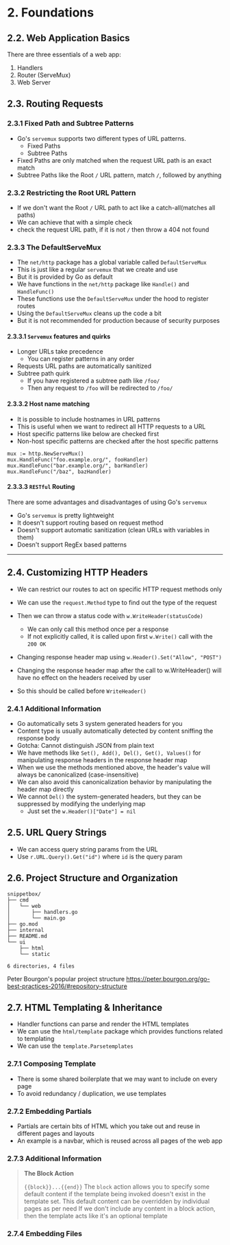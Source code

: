# 2. Foundations

## 2.2. Web Application Basics

There are three essentials of a web app:
1. Handlers
2. Router (ServeMux)
3. Web Server

## 2.3. Routing Requests

### 2.3.1 Fixed Path and Subtree Patterns
- Go's `servemux` supports two different types of URL patterns.
  - Fixed Paths
  - Subtree Paths
- Fixed Paths are only matched when the request URL path is an exact match
- Subtree Paths like the Root `/` URL pattern, match `/`, followed by anything

### 2.3.2 Restricting the Root URL Pattern
- If we don't want the Root `/` URL path to act like a catch-all(matches all paths)
- We can achieve that with a simple check
- check the request URL path, if it is not `/` then throw a 404 not found

### 2.3.3 The DefaultServeMux
- The `net/http` package has a global variable called `DefaultServeMux`
- This is just like a regular `servemux` that we create and use
- But it is provided by Go as default
- We have functions in the `net/http` package like `Handle()` and `HandleFunc()`
- These functions use the `DefaultServeMux` under the hood to register routes
- Using the `DefaultServeMux` cleans up the code a bit
- But it is not recommended for production because of security purposes

#### 2.3.3.1 `Servemux` features and quirks
- Longer URLs take precedence
  - You can register patterns in any order
- Requests URL paths are automatically sanitized
- Subtree path quirk
  - If you have registered a subtree path like `/foo/`
  - Then any request to `/foo` will be redirected to `/foo/`
#### 2.3.3.2 Host name matching
- It is possible to include hostnames in URL patterns
- This is useful when we want to redirect all HTTP requests to a URL
- Host specific patterns like below are checked first
- Non-host specific patterns are checked after the host specific patterns
```
mux := http.NewServeMux()
mux.HandleFunc("foo.example.org/", fooHandler)
mux.HandleFunc("bar.example.org/", barHandler)
mux.HandleFunc("/baz", bazHandler)
```

#### 2.3.3.3 `RESTful` Routing
There are some advantages and disadvantages of using Go's `servemux`

- Go's `servemux` is pretty lightweight
- It doesn't support routing based on request method
- Doesn't support automatic sanitization (clean URLs with variables in them)
- Doesn't support RegEx based patterns
---

## 2.4. Customizing HTTP Headers

- We can restrict our routes to act on specific HTTP request methods only
- We can use the `request.Method` type to find out the type of the request
- Then we can throw a status code with `w.WriteHeader(statusCode)`
  - We can only call this method once per a response
  - If not explicitly called, it is called upon first `w.Write()` call with the `200 OK`

- Changing response header map using `w.Header().Set("Allow", "POST")`
- Changing the response header map after the call to w.WriteHeader() will have no effect on the headers received by user
- So this should be called before `WriteHeader()`

### 2.4.1 Additional Information
- Go automatically sets 3 system generated headers for you
- Content type is usually automatically detected by content sniffing the response body
- Gotcha: Cannot distinguish JSON from plain text
- We have methods like `Set(), Add(), Del(), Get(), Values()` for manipulating response headers in the response header map
- When we use the methods mentioned above, the header's value will always be canonicalized (case-insensitive)
- We can also avoid this canonicalization behavior by manipulating the header map directly
- We cannot `Del()` the system-generated headers, but they can be suppressed by modifying the underlying map
  - Just set the `w.Header()["Date"] = nil`

## 2.5. URL Query Strings
- We can access query string params from the URL
- Use `r.URL.Query().Get("id")` where `id` is the query param

## 2.6. Project Structure and Organization
```
snippetbox/
├── cmd
│   └── web
│       ├── handlers.go
│       └── main.go
├── go.mod
├── internal
├── README.md
└── ui
    ├── html
    └── static

6 directories, 4 files
```

Peter Bourgon's popular project structure https://peter.bourgon.org/go-best-practices-2016/#repository-structure

## 2.7. HTML Templating & Inheritance
- Handler functions can parse and render the HTML templates
- We can use the `html/template` package which provides functions related to templating
- We can use the `template.Parsetemplates`

### 2.7.1 Composing Template
- There is some shared boilerplate that we may want to include on every page
- To avoid redundancy / duplication, we use templates

### 2.7.2 Embedding Partials
- Partials are certain bits of HTML which you take out and reuse in different pages and layouts
- An example is a navbar, which is reused across all pages of the web app

### 2.7.3 Additional Information
>**The Block Action**
> 
> `{{block}}...{{end}}`
> The `block` action allows you to specify some default content if the template being invoked doesn't exist in the
> template set. This default content can be overridden by individual pages as per need
> If we don't include any content in a block action, then the template acts like it's an optional template

### 2.7.4 Embedding Files

